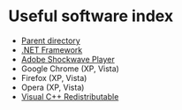 # Useful software index
- [Parent directory](https://vichingo455.github.io/ProgramDatabase)
- [.NET Framework](https://vichingo455.github.io/ProgramDatabase/Useful/NETFramework.zip)
- [Adobe Shockwave Player](https://vichingo455.github.io/ProgramDatabase/Useful/Adobe%20Shockwave%20Player.zip)
- Google Chrome (XP, Vista)
- Firefox (XP, Vista)
- Opera (XP, Vista)
- [Visual C++ Redistributable](https://vichingo455.github.io/ProgramDatabase/Useful/VCRedist)
